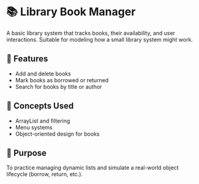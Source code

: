 # 📚 Library Book Manager

A basic library system that tracks books, their availability, and user interactions. Suitable for modeling how a small library system might work.

## 📌 Features

- Add and delete books
- Mark books as borrowed or returned
- Search for books by title or author

## 🧰 Concepts Used

- ArrayList and filtering
- Menu systems
- Object-oriented design for books

## 🚀 Purpose

To practice managing dynamic lists and simulate a real-world object lifecycle (borrow, return, etc.).
